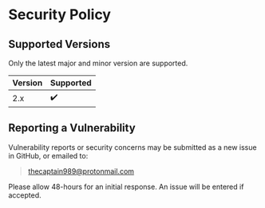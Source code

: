 # Security Policy

## Supported Versions

Only the latest major and minor version are supported.

| Version | Supported          |
| ------- | ------------------ |
| 2.x     | :heavy_check_mark: |

## Reporting a Vulnerability

Vulnerability reports or security concerns may be submitted as a new issue in GitHub, or emailed to:

>thecaptain989@protonmail.com

Please allow 48-hours for an initial response. An issue will be entered if accepted.
